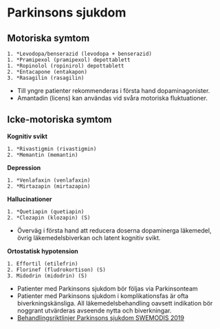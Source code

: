 Parkinsons sjukdom
==================

Motoriska symtom
----------------

    1. *Levodopa/benserazid (levodopa + benserazid)
    1. *Pramipexol (pramipexol) depottablett
    1. *Ropinolol (ropinirol) depottablett 
    2. *Entacapone (entakapon)
    3. *Rasagilin (rasagilin)

- Till yngre patienter rekommenderas i första hand dopaminagonister.
- Amantadin (licens) kan användas vid svåra motoriska fluktuationer.

Icke-motoriska symtom
---------------------

**Kognitiv svikt**

    1. *Rivastigmin (rivastigmin)
    2. *Memantin (memantin)

**Depression**

    1. *Venlafaxin (venlafaxin)
    2. *Mirtazapin (mirtazapin)

**Hallucinationer**

    1. *Quetiapin (quetiapin)
    2. *Clozapin (klozapin) (S)

- Överväg i första hand att reducera doserna dopaminerga läkemedel,
  övrig läkemedelsbiverkan och latent kognitiv svikt.

**Ortostatisk hypotension**

    1. Effortil (etilefrin)
    2. Florinef (fludrokortison) (S)
    3. Midodrin (midodrin) (S)

-	Patienter med Parkinsons sjukdom bör följas via Parkinsonteam
-	Patienter med Parkinsons sjukdom i komplikationsfas är ofta 
    biverkningskänsliga. All läkemedelsbehandling oavsett indikation bör
	noggrant utvärderas avseende nytta och biverkningar.
-	[Behandlingsriktlinjer Parkinsons sjukdom SWEMODIS 2019](https://www.swemodis.se/images/Dokument/2019/Swemodis%20Riktlinjer%20for%20utredning%20och%20behandling%20av%20Parkinsons%20sjukdom%20version_8.pdf)
